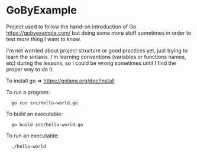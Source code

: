 # GoByExample

Project used to follow the hand-on introduction of Go https://gobyexample.com/ but doing some more stuff sometimes in order to test more thing I want to know.

I'm not worried about project structure or good practices yet, just trying to learn the sintaxis. I'm learning conventions (variables or functions names, etc) during the lessons, so I could be wrong sometimes until I find the proper way to do it.

To install go => https://golang.org/doc/install

To run a program:

```
  go run src/hello-world.go
``` 

To build an executable:

```
  go build src/hello-world.go
``` 

To run an executable:

```
  ./hello-world
``` 
